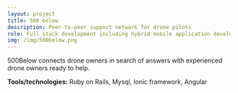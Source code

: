```yaml
---
layout: project
title: 500 below
description: Peer-to-peer support network for drone pilots 
role: Full stack development including hybrid mobile application development 
img: /img/500below.png
---
```


 500Below connects drone owners in search of answers with experienced drone owners ready to help.
       
<strong>Tools/technologies:</strong> Ruby on Rails, Mysql, Ionic framework, Angular 